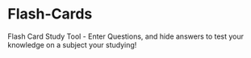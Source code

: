 # Flash-Cards
Flash Card Study Tool - Enter Questions, and hide answers to test your knowledge on a subject your studying!
